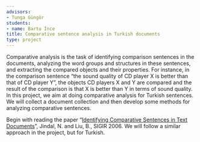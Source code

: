 ```yaml
---
advisors:
- Tunga Güngör
students:
- name: Bartu İnce
title: Comparative sentence analysis in Turkish documents
type: project
---
```


Comparative analysis is the task of identifying comparison sentences in the documents, analyzing the word groups and structures in these sentences, and extracting the compared objects and their properties. For instance, in the comparison sentence “the sound quality of CD player X is better than that of CD player Y”, the objects CD players X and Y are compared and the result of the comparison is that X is better than Y in terms of sound quality. In this project, we aim at doing comparative analysis for Turkish sentences. We will collect a document collection and then develop some methods for analyzing comparative sentences.


Begin with reading the paper “[Identifying Comparative Sentences in Text Documents](https://www.cs.uic.edu/~liub/publications/sigir06-comp.pdf)”, Jindal, N. and Liu, B., SIGIR 2006. We will follow a similar approach in the project, but for Turkish.